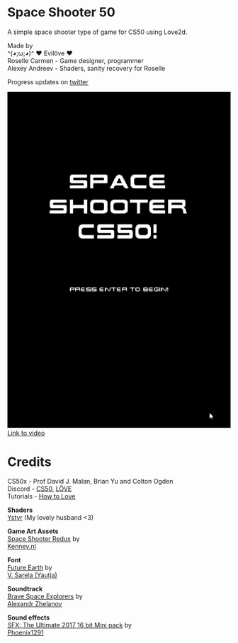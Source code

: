 # Space Shooter 50
A simple space shooter type of game for CS50 using Love2d.

Made by  
^(◕;ω;◕)^ ♥ Evilöve ♥     
Roselle Carmen - Game designer, programmer  
Alexey Andreev - Shaders, sanity recovery for Roselle  

Progress updates on [twitter](https://twitter.com/aninternetian)

![screenshot](https://github.com/aninternetian/space-shooter50/blob/master/graphics/screenshot.gif "screenshot")  
[Link to video](https://youtu.be/-oxjyhY75aU)

# Credits
CS50x - Prof David J. Malan, Brian Yu and Colton Ogden  
Discord - [CS50](https://discord.gg/cs50), [LÖVE](https://discord.gg/WE966a)  
Tutorials - [How to Love](https://sheepolution.com/learn/book/contents)

**Shaders**  
[Ystyr](https://github.com/Ystyr)
(My lovely husband <3)  

**Game Art Assets**  
[Space Shooter Redux](https://opengameart.org/content/space-shooter-redux) by  
[Kenney.nl](Kenney.nl)

**Font**  
[Future Earth](https://www.dafont.com/future-earth.font) by  
[V. Sarela (Yautja)](http://www.behance.net/vsarela)

**Soundtrack**  
[Brave Space Explorers](https://opengameart.org/content/brave-space-explorers) by  
[Alexandr Zhelanov](https://soundcloud.com/alexandr-zhelanov)

**Sound effects**  
[SFX: The Ultimate 2017 16 bit Mini pack](https://opengameart.org/content/sfx-the-ultimate-2017-16-bit-mini-pack) by  
[Phoenix1291](https://phoenix1291.itch.io/)